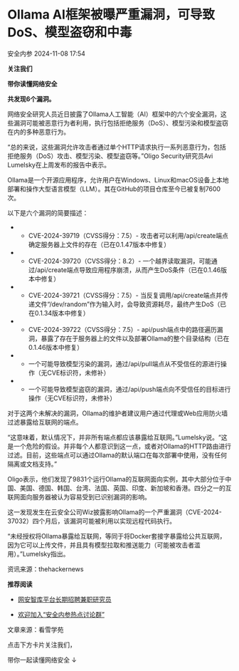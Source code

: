 #  Ollama AI框架被曝严重漏洞，可导致DoS、模型盗窃和中毒   
 安全内参   2024-11-08 17:54  
  
**关注我们**  
  
  
**带你读懂网络安全**  
  
  
  
**共发现6个漏洞。**  
  
  
网络安全研究人员近日披露了Ollama人工智能（AI）框架中的六个安全漏洞，这些漏洞可能被恶意行为者利用，执行包括拒绝服务（DoS）、模型污染和模型盗窃在内的多种恶意行为。  
  
“总的来说，这些漏洞允许攻击者通过单个HTTP请求执行一系列恶意行为，包括拒绝服务（DoS）攻击、模型污染、模型盗窃等。”Oligo Security研究员Avi Lumelsky在上周发布的报告中表示。  
  
Ollama是一个开源应用程序，允许用户在Windows、Linux和macOS设备上本地部署和操作大型语言模型（LLM）。其在GitHub的项目仓库至今已被复制7600次。  
  
以下是六个漏洞的简要描述：  
- - CVE-2024-39719（CVSS得分：7.5）- 攻击者可以利用/api/create端点确定服务器上文件的存在（已在0.1.47版本中修复）  
  
- - CVE-2024-39720（CVSS得分：8.2）- 一个越界读取漏洞，可能通过/api/create端点导致应用程序崩溃，从而产生DoS条件（已在0.1.46版本中修复）  
  
- - CVE-2024-39721（CVSS得分：7.5）- 当反复调用/api/create端点并传递文件“/dev/random”作为输入时，会导致资源耗尽，最终产生DoS（已在0.1.34版本中修复）  
  
- - CVE-2024-39722（CVSS得分：7.5）- api/push端点中的路径遍历漏洞，暴露了存在于服务器上的文件以及部署Ollama的整个目录结构（已在0.1.46版本中修复）  
  
- - 一个可能导致模型污染的漏洞，通过/api/pull端点从不受信任的源进行操作（无CVE标识符，未修补）  
  
- - 一个可能导致模型盗窃的漏洞，通过/api/push端点向不受信任的目标进行操作（无CVE标识符，未修补）  
  
对于这两个未解决的漏洞，Ollama的维护者建议用户通过代理或Web应用防火墙过滤暴露给互联网的端点。  
  
“这意味着，默认情况下，并非所有端点都应该暴露给互联网。”Lumelsky说。“这是一个危险的假设。并非每个人都意识到这一点，或者对Ollama的HTTP路由进行过滤。目前，这些端点可以通过Ollama的默认端口在每次部署中使用，没有任何隔离或文档支持。”  
  
Oligo表示，他们发现了9831个运行Ollama的互联网面向实例，其中大部分位于中国、美国、德国、韩国、台湾、法国、英国、印度、新加坡和香港。四分之一的互联网面向服务器被认为容易受到已识别漏洞的影响。  
  
这一发现发生在云安全公司Wiz披露影响Ollama的一个严重漏洞（CVE-2024-37032）四个月后，该漏洞可能被利用以实现远程代码执行。  
  
“未经授权将Ollama暴露给互联网，等同于将Docker套接字暴露给公共互联网，因为它可以上传文件，并且具有模型拉取和推送能力（可能被攻击者滥用）。”Lumelsky指出。  
  
  
资讯来源：thehackernews  
  
  
**推荐阅读**  
- [网安智库平台长期招聘兼职研究员](http://mp.weixin.qq.com/s?__biz=MzI4NDY2MDMwMw==&mid=2247499450&idx=2&sn=2da3ca2e0b4d4f9f56ea7f7579afc378&chksm=ebfab99adc8d308c3ba6e7a74bd41beadf39f1b0e38a39f7235db4c305c06caa49ff63a0cc1d&scene=21#wechat_redirect)  
  
  
- [欢迎加入“安全内参热点讨论群”](https://mp.weixin.qq.com/s?__biz=MzI4NDY2MDMwMw==&mid=2247501251&idx=1&sn=8b6ebecbe80c1c72317948494f87b489&chksm=ebfa82e3dc8d0bf595d039e75b446e14ab96bf63cf8ffc5d553b58248dde3424fb18e6947440&token=525430415&lang=zh_CN&scene=21#wechat_redirect)  
  
  
  
  
  
  
文章来源：看雪学苑  
  
  
点击下方卡片关注我们，  
  
带你一起读懂网络安全 ↓  
  
  
  
  
